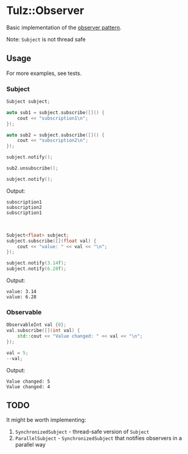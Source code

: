# Tulz::Observer

Basic implementation of the [observer pattern](https://en.wikipedia.org/wiki/Observer_pattern).

Note: `Subject` is not thread safe

## Usage

For more examples, see tests.

### Subject

```c++
Subject subject;

auto sub1 = subject.subscribe([]() {
    cout << "subscription1\n";
});

auto sub2 = subject.subscribe([]() {
    cout << "subscription2\n";
});

subject.notify();

sub2.unsubscribe();

subject.notify();
```

Output:

```
subscription1
subscription2
subscription1
```

<br>

```cpp
Subject<float> subject;
subject.subscribe([](float val) {
    cout << "value: " << val << "\n";
});

subject.notify(3.14f);
subject.notify(6.28f);
```

Output:

```
value: 3.14
value: 6.28
```

### Observable

```c++
ObservableInt val {0};
val.subscribe([](int val) {
    std::cout << "Value changed: " << val << "\n";
});

val = 5;
--val;
```

Output:

```
Value changed: 5
Value changed: 4
```

## TODO

It might be worth implementing:

1. `SynchronizedSubject` - thread-safe version of `Subject`
2. `ParallelSubject` - `SynchronizedSubject` that notifies observers in a parallel way
